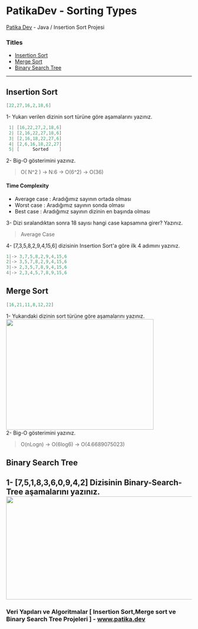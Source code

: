 # PatikaDev - Sorting Types
[Patika Dev](www.patika.dev) - Java / Insertion Sort Projesi
### Titles
* [Insertion Sort](https://github.com/REFUPANKER/PatikaDev_SortingTypes#insertion-sort)
* [Merge Sort](https://github.com/REFUPANKER/PatikaDev_SortingTypes#merge-sort)
* [Binary Search Tree](https://github.com/REFUPANKER/PatikaDev_SortingTypes#binary-search-tree)
---
## Insertion Sort
```java
[22,27,16,2,18,6]
```
1- Yukarı verilen dizinin sort türüne göre aşamalarını yazınız.
```Java
 1| [16,22,27,2,18,6]
 2| [2,16,22,27,18,6]
 3| [2,16,18,22,27,6]
 4| [2,6,16,18,22,27]
 5| [     Sorted    ]
```
2- Big-O gösterimini yazınız.
> O(  N^2 ) -> N:6 -> O(6^2) -> O(36)  
#### Time Complexity
* Average case  : Aradığımız sayının ortada olması
* Worst case    : Aradığımız sayının sonda olması 
* Best case     : Aradığımız sayının dizinin en başında olması

3- Dizi sıralandıktan sonra 18 sayısı hangi case kapsamına girer? Yazınız.
> Average Case


4- [7,3,5,8,2,9,4,15,6] dizisinin Insertion Sort'a göre ilk 4 adımını yazınız.
```java
1|-> 3,7,5,8,2,9,4,15,6
2|-> 3,5,7,8,2,9,4,15,6
3|-> 2,3,5,7,8,9,4,15,6
4|-> 2,3,4,5,7,8,9,15,6
```
## Merge Sort
```java
[16,21,11,8,12,22]
```
1- Yukarıdaki dizinin sort türüne göre aşamalarını yazınız.
<br/>
<img width="400" height="300" algin="left" src="https://user-images.githubusercontent.com/68808212/187883638-5d0316b4-7349-4427-ab4f-8984066f85f1.png"/>
<br/>
2- Big-O gösterimini yazınız.
> O(nLogn) -> O(6log6) -> O(4.6689075023)

## Binary Search Tree
1- [7,5,1,8,3,6,0,9,4,2] Dizisinin Binary-Search-Tree aşamalarını yazınız.
<br/>
<img width="600" height="280" src="https://user-images.githubusercontent.com/68808212/187891975-bb02b65d-7a2f-47b4-855e-079dfed2698c.png"/>
<br/>
---
### Veri Yapıları ve Algoritmalar [ Insertion Sort,Merge sort ve Binary Search Tree Projeleri ] - www.patika.dev
